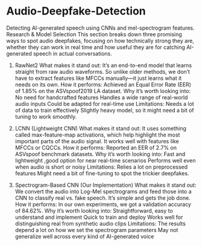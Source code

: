 # Audio-Deepfake-Detection
Detecting AI-generated speech using CNNs and mel-spectrogram features.
Research & Model Selection
This section breaks down three promising ways to spot audio deepfakes, focusing on how technically strong they are, whether they can work in real time and how useful they are for catching AI-generated speech in actual conversations.

1. RawNet2
What makes it stand out:
It’s an end-to-end model that learns straight from raw audio waveforms. So unlike older methods, we don’t have to extract features like MFCCs manually—it just learns what it needs on its own.
How it performs:
Achieved an Equal Error Rate (EER) of 1.85% on the ASVspoof2019 LA dataset.
Why it’s worth looking into:
No need for handcrafted features
Handles a wide range of real-world audio inputs
Could be adapted for real-time use
Limitations:
Needs a lot of data to train effectively
Slightly heavy model, so it might need a bit of tuning to work smoothly.

2. LCNN (Lightweight CNN)
What makes it stand out:
It uses something called max-feature-map activations, which help highlight the most important parts of the audio signal. It works well with features like MFCCs or CQCCs.
How it performs:
Reported an EER of 2.7% on ASVspoof benchmark datasets.
Why it’s worth looking into:
Fast and lightweight ,good option for near real-time scenarios
Performs well even when audio is short or noisy
Limitations:
Relies a lot on preprocessed features
Might need a bit of fine-tuning to spot the trickier deepfakes.

3. Spectrogram-Based CNN (Our Implementation)
What makes it stand out:
We convert the audio into Log-Mel spectrograms and feed those into a CNN to classify real vs. fake speech. It’s simple and gets the job done.
How it performs:
In our own experiments, we got a validation accuracy of 84.62%.
Why it’s worth looking into:
Straightforward, easy to understand and implement
Quick to train and deploy
Works well for distinguishing real from synthetic audio clips
Limitations:
The results depend a lot on how we set the spectrogram parameters
May not generalize well across every kind of AI-generated voice

